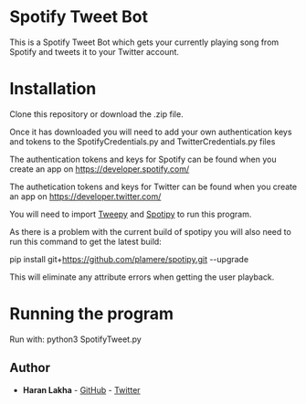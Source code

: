 # Spotify Tweet Bot
This is a Spotify Tweet Bot which gets your currently playing song from Spotify and tweets it to your Twitter account.

# Installation
Clone this repository or download the .zip file.

Once it has downloaded you will need to add your own authentication keys and tokens to the SpotifyCredentials.py and TwitterCredentials.py files

The authentication tokens and keys for Spotify can be found when you create an app on https://developer.spotify.com/

The authetication tokens and keys for Twitter can be found when you create an app on https://developer.twitter.com/

You will need to import [Tweepy](https://www.tweepy.org/) and [Spotipy](https://spotipy.readthedocs.io/en/latest/#installation) to run this program.

As there is a problem with the current build of spotipy you will also need to run this command to get the latest build:

pip install git+https://github.com/plamere/spotipy.git --upgrade

This will eliminate any attribute errors when getting the user playback.

# Running the program

Run with: python3 SpotifyTweet.py

## Author

* **Haran Lakha** - [GitHub](https://github.com/haranlakha) - [Twitter](https://twitter.com/haranlakha)
